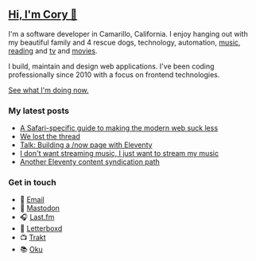 ## [Hi, I'm Cory 👋](https://coryd.dev)

I'm a software developer in Camarillo, California. I enjoy hanging out with my beautiful family and 4 rescue dogs, technology, automation, <a href="https://www.last.fm/user/cdme_" target="_blank" rel="noopener noreferrer">music</a>, <a href="https://oku.club/user/cory" target="_blank" rel="noopener noreferrer">reading</a> and <a href="https://trakt.tv/users/cdransf" target="_blank" rel="noopener noreferrer">tv</a> and <a href="https://letterboxd.com/cdme" target="_blank" rel="noopener noreferrer">movies</a>.

I build, maintain and design web applications. I've been coding professionally since 2010 with a focus on frontend technologies.

[See what I'm doing now.](https://coryd.dev/now)

### My latest posts
<!-- BLOGPOSTS:START -->
- [A Safari-specific guide to making the modern web suck less](https://coryd.dev/posts/2023/a-safari-specific-guide-to-making-the-modern-web-suck-less/)
- [We lost the thread](https://coryd.dev/posts/2023/we-lost-the-thread/)
- [Talk: Building a /now page with Eleventy](https://coryd.dev/posts/2023/talk-building-now-page-with-11ty/)
- [I don't want streaming music, I just want to stream my music](https://coryd.dev/posts/2023/i-dont-want-streaming-music/)
- [Another Eleventy content syndication path](https://coryd.dev/posts/2023/another-eleventy-content-syndication-path/)
<!-- BLOGPOSTS:END -->

### Get in touch

- 📧 [Email](mailto:hi@coryd.dev)
- 🐘 [Mastodon](https://social.lol/@cory)
- 🎧 [Last.fm](https://last.fm/user/cdme_)
- 🎥 [Letterboxd](https://letterboxd.com/cdme)
- 📺 [Trakt](https://trakt.tv/users/cdransf)
- 📚 [Oku](https://oku.club/user/cory)
